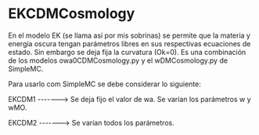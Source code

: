# EKCDMCosmology
En el modelo EK (se llama así por mis sobrinas) se permite que la materia y energía oscura tengan parámetros libres en sus respectivas ecuaciones de estado. Sin embargo se deja fija la curvatura (Ok=0).
Es una combinación de los modelos owa0CDMCosmology.py y el wDMCosmology.py de SimpleMC.


Para usarlo com SimpleMC se debe considerar lo siguiente: 

EKCDM1 -------> Se deja fijo el valor de wa. Se varían los parámetros w y wMO.

EKCDM2 -------> Se varían todos los parámetros.



